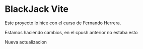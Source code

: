 # BlackJack Vite

Este proyecto lo hice con el curso de Fernando Herrera.


Estamos haciendo cambios, en el cpush anterior no estaba esto

Nueva actualizacion
